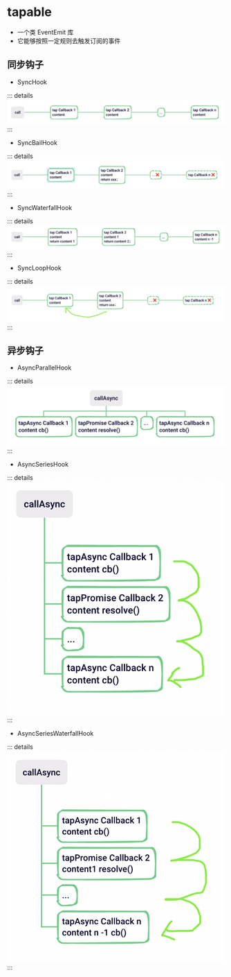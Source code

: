 # tapable

-   一个类 EventEmit 库
-   它能够按照一定规则去触发订阅的事件

## 同步钩子

-   SyncHook

::: details
![An image](./imgs/syncHook.png)
:::

-   SyncBailHook

::: details
![An image](./imgs/syncBailHook.png)
:::

-   SyncWaterfallHook

::: details
![An image](./imgs/syncWaterfallHook.png)
:::

-   SyncLoopHook

::: details
![An image](./imgs/syncLoopHook.png)
:::

## 异步钩子

-   AsyncParallelHook

::: details
![An image](./imgs/asyncParallelHook.png)
:::

-   AsyncSeriesHook

::: details
![An image](./imgs/asyncSeriesHook.png)
:::

-   AsyncSeriesWaterfallHook

::: details
![An image](./imgs/asyncSeriesWaterfallHook.png)
:::
